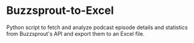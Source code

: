 # Buzzsprout-to-Excel
Python script to fetch and analyze podcast episode details and statistics from Buzzsprout's API and export them to an Excel file.
